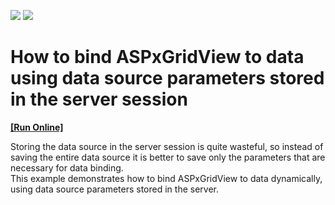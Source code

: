 <!-- default badges list -->
[![](https://img.shields.io/badge/Open_in_DevExpress_Support_Center-FF7200?style=flat-square&logo=DevExpress&logoColor=white)](https://supportcenter.devexpress.com/ticket/details/E1664)
[![](https://img.shields.io/badge/📖_How_to_use_DevExpress_Examples-e9f6fc?style=flat-square)](https://docs.devexpress.com/GeneralInformation/403183)
<!-- default badges end -->
# How to bind ASPxGridView to data using data source parameters stored in the server session
<!-- run online -->
**[[Run Online]](https://codecentral.devexpress.com/e1664)**
<!-- run online end -->


<p>Storing the data source in the server session is quite wasteful, so instead of saving the entire data source it is better to save only the parameters that are necessary for data binding.<br />
This example demonstrates how to bind ASPxGridView to data dynamically, using data source parameters stored in the server.</p>

<br/>


